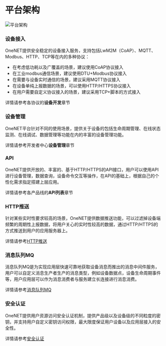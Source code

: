 # 平台架构

![平台架构](/images/平台架构new1.png)

### 设备接入
OneNET提供安全稳定的设备接入服务，支持包括LwM2M（CoAP）、MQTT、Modbus、HTTP、TCP等在内的多种协议：
- 在考虑低功耗以及广覆盖的场景，建议使用CoAP协议接入
- 在工业modbus通信场景，建议使用DTU+Modbus协议接入
- 在需要与设备实时通信的场景，建议采用MQTT协议接入
- 在设备单纯上报数据的场景，可以使用HTTP/HTTPS协议接入
- 在用户需要自定义协议接入的场景，建议采用TCP+脚本的方式接入

详情请参考各协议的**设备开发**章节

### 设备管理
OneNET平台针对不同的使用场景，提供关于设备的包括生命周期管理、在线状态监测、在线调试、数据管理等功能在内的丰富的设备管理功能。

详情请参考开发者中心**设备管理**章节

### API
OneNET提供开放的、丰富的、基于HTTP/HTTPS的API接口，用户可以使用API进行设备管理，数据查询，设备命令交互等操作，在API的基础上，根据自己的个性化需求指定搭建上层应用。

详情请参考各产品线的**API列表**章节

### HTTP推送
针对某些实时性要求较高的场景，OneNET提供数据推送功能，可以过滤掉设备端频繁的周期性上报数据，将用户关心的实时性较高的数据，通过HTTP/HTTPS的方式推送到用户的应用服务器上。

详情请参考[HTTP推送](https://open.iot.10086.cn/doc/easy-manual/book/httppush.html)

### 消息队列MQ

消息队列MQ是为实现应用层快速可靠地获取设备消息而推出的消息中间件服务，用户可以自定义消息生产者生产的消息类型，例如设备数据点，设备生命周期事件等，用户应用层可以作为消息消费者与服务建立长连接进行消息消费。

详情请参考[消息队列MQ](https://open.iot.10086.cn/doc/easy-manual/book/MQ.html)

### 安全认证

OneNET提供用户资源访问安全认证机制，提供产品级以及设备级的不同粒度的密钥，并支持用户自定义密钥访问权限，最大限度保证用户设备以及应用层接入的安全性。

详情请参考[安全认证](https://open.iot.10086.cn/doc/easy-manual/book/auth.html)

